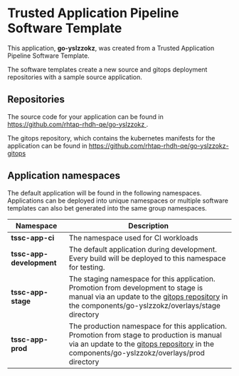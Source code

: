 # Trusted Application Pipeline Software Template

This application, **go-yslzzokz**, was created from a Trusted Application Pipeline Software Template.

The software templates create a new source and gitops deployment repositories with a sample source application. 

## Repositories

The source code for your application can be found in [https://github.com/rhtap-rhdh-qe/go-yslzzokz ](https://github.com/rhtap-rhdh-qe/go-yslzzokz ).
 
The gitops repository, which contains the kubernetes manifests for the application can be found in 
[https://github.com/rhtap-rhdh-qe/go-yslzzokz-gitops ](https://github.com/rhtap-rhdh-qe/go-yslzzokz-gitops ) 

## Application namespaces 

The default application will be found in the following namespaces. Applications can be deployed into unique namespaces or multiple software templates can also bet generated into the same group namespaces.  

|  Namespace   |  Description   |  
| -------- | -------- |
| **tssc-app-ci** | The namespace used for CI workloads |
| **tssc-app-development** | The default application during development. Every build will be deployed to this namespace for testing. |
| **tssc-app-stage** | The staging namespace for this application. Promotion from development to stage is manual via an update to the [gitops repository](https://github.com/rhtap-rhdh-qe/go-yslzzokz-gitops ) in the components/go-yslzzokz/overlays/stage directory |
| **tssc-app-prod** | The production namespace for this application. Promotion from stage to production is manual via an update to the [gitops repository](https://github.com/rhtap-rhdh-qe/go-yslzzokz-gitops ) in the components/go-yslzzokz/overlays/prod directory |